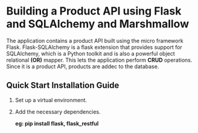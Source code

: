 Building a Product API using Flask and SQLAlchemy and Marshmallow
==================================================================

The application contains a product API built using the micro framework Flask. Flask-SQLAlchemy
is a flask extension that provides support for SQLAlchemy, which is a Python toolkit and is also a powerful
object relational **(OR)** mapper. This lets the application perform  **CRUD** operations. Since it is a product API, products are
addec to the database. 

Quick Start Installation Guide 
------------------------------

1. Set up a virtual environment.
2. Add the necessary dependencies. 

    **eg: pip install flask, flask_restful** 


